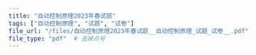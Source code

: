 ```yaml
---
title: "自动控制原理2023年春试题"
tags: ["自动控制原理", "试题", "试卷"]
file_url: "/files/自动控制原理2023年春试题__自动控制原理_试题_试卷__.pdf"
file_type: "pdf"  # 去掉点号
---
```




<!-- 文件类型: .pdf -->
<!-- 文件图标: 📄 -->

